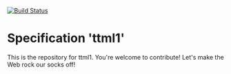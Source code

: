 [![Build Status](https://travis-ci.org/w3c/ttml1.svg?branch=main)](https://travis-ci.org/w3c/ttml1)

# Specification 'ttml1'

This is the repository for ttml1. You're welcome to contribute! Let's make the Web rock our socks
off!

